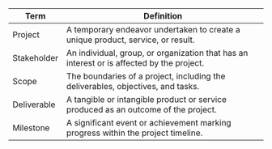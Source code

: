 | Term         | Definition                                                                                  |
|--------------|--------------------------------------------------------------------------------------------|
| Project      | A temporary endeavor undertaken to create a unique product, service, or result.            |
| Stakeholder  | An individual, group, or organization that has an interest or is affected by the project.   |
| Scope        | The boundaries of a project, including the deliverables, objectives, and tasks.             |
| Deliverable  | A tangible or intangible product or service produced as an outcome of the project.          |
| Milestone    | A significant event or achievement marking progress within the project timeline.            |
